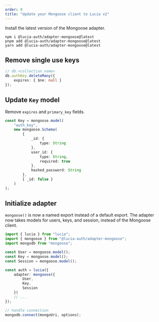 ```yaml
---
order: 0
title: "Update your Mongoose client to Lucia v2"
---
```


Install the latest version of the Mongoose adapter.

```
npm i @lucia-auth/adapter-mongoose@latest
pnpm add @lucia-auth/adapter-mongoose@latest
yarn add @lucia-auth/adapter-mongoose@latest
```

## Remove single use keys

```ts
// db.<collection_name>
db.authKey.deleteMany({
	expires: { $ne: null }
});
```

## Update `Key` model

Remove `expires` and `primary_key` fields.

```ts
const Key = mongoose.model(
	"auth_key",
	new mongoose.Schema(
		{
			_id: {
				type: String
			},
			user_id: {
				type: String,
				required: true
			},
			hashed_password: String
		},
		{ _id: false }
	)
);
```

## Initialize adapter

`mongoose()` is now a named export instead of a default export. The adapter now takes models for users, keys, and session, instead of the Mongoose client.

```ts
import { lucia } from "lucia";
import { mongoose } from "@lucia-auth/adapter-mongoose";
import mongodb from "mongoose";

const User = mongoose.model();
const Key = mongoose.model();
const Session = mongoose.model();

const auth = lucia({
	adapter: mongoose({
		User,
		Key,
		Session
	})
	// ...
});

// handle connection
mongodb.connect(mongoUri, options);
```

